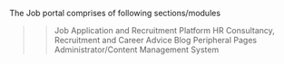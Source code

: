 The Job portal comprises of following sections/modules
>>	Job Application and Recruitment Platform
>>	HR Consultancy, Recruitment and Career Advice Blog
>>	Peripheral Pages
>>	Administrator/Content Management System
